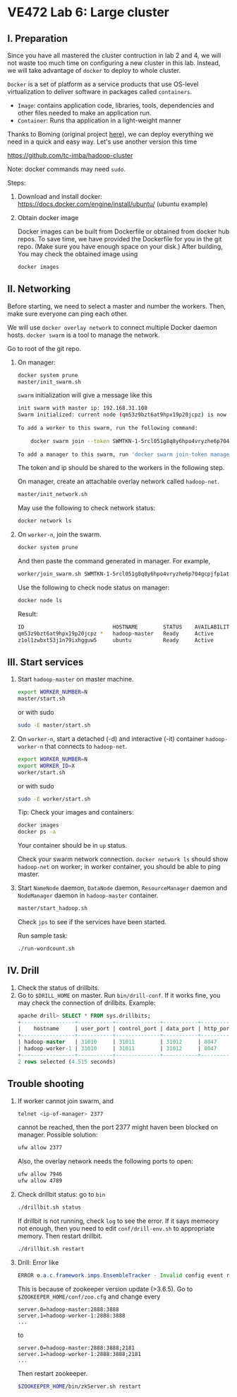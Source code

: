 # VE472 Lab 6: Large cluster

## I. Preparation
Since you have all mastered the cluster contruction in lab 2 and 4, we will not waste too much time on configuring a new cluster in this lab. Instead, we will take advantage of `docker` to deploy to whole cluster.

`Docker` is a set of platform as a service products that use OS-level virtualization to deliver software in packages called `containers`.
- `Image`: contains application code, libraries, tools, dependencies and other files needed to make an application run.
- `Container`: Runs tha application in a light-weight manner

Thanks to Boming (original project [here](https://github.com/tc-imba/hadoop-cluster)), we can deploy everything we need in a quick and easy way. Let's use another version this time

https://github.com/tc-imba/hadoop-cluster


Note: docker commands may need `sudo`.

Steps:

1. Download and install docker: https://docs.docker.com/engine/install/ubuntu/ (ubuntu example)
2. Obtain docker image
   
   Docker images can be built from Dockerfile or obtained from docker hub repos. To save time, we have provided the Dockerfile for you in the git repo. (Make sure you have enough space on your disk.)
    After building, You may check the obtained image using
    ```bash
    docker images
    ```

## II. Networking
Before starting, we need to select a master and number the workers. Then, make sure everyone can ping each other.

We will use `docker overlay network` to connect multiple Docker daemon hosts. `docker swarm` is a tool to manage the network.

Go to root of the git repo.

1. On manager:

    ```bash
    docker system prune
    master/init_swarm.sh
    ```
    `swarm` initialization will give a message like this
    ```bash
    init swarm with master ip: 192.168.31.108
    Swarm initialized: current node (qm53z9bzt6at9hpx19p20jcpz) is now a manager.
      
    To add a worker to this swarm, run the following command:
      
        docker swarm join --token SWMTKN-1-5rcl051g8q8y6hpo4vryzhe6p704gcpjfp1at7jg11vg5zu4oo-7k9fcb4o4ggsshyqnmn9t6dxw 192.168.31.108:2377
      
    To add a manager to this swarm, run 'docker swarm join-token manager' and follow the instructions.
    ```
    The token and ip should be shared to the workers in the following step.

   On manager, create an attachable overlay network called `hadoop-net`.
    ```bash
    master/init_network.sh
    ```
    May use the following to check network status:
    ```bash
    docker network ls
    ```


2. On `worker-n`, join the swarm.
    ```bash
    docker system prune
    ```
    And then paste the command generated in manager.
    For example,
    ```bash
    worker/join_swarm.sh SWMTKN-1-5rcl051g8q8y6hpo4vryzhe6p704gcpjfp1at7jg11vg5zu4oo-7k9fcb4o4ggsshyqnmn9t6dxw 192.168.31.108
    ```
    Use the following to check node status on manager:
    ```bash
    docker node ls
    ```
    Result:
    ```bash
    ID                            HOSTNAME        STATUS    AVAILABILITY   MANAGER STATUS   ENGINE VERSION
    qm53z9bzt6at9hpx19p20jcpz *   hadoop-master   Ready     Active         Leader           20.10.7
    z1ol1zwbxt53j1n79ixhgguw5     ubuntu          Ready     Active                          20.10.7
    ```



## III. Start services

1. Start `hadoop-master` on master machine.
    ```bash
    export WORKER_NUMBER=N
    master/start.sh
    ```
    or with sudo 
    ```bash
    sudo -E master/start.sh
    ```
    
2. On `worker-n`, start a detached (-d) and interactive (-it) container `hadoop-worker-n` that connects to `hadoop-net`.
   
    ```bash
    export WORKER_NUMBER=N
    export WORKER_ID=X
    worker/start.sh
    ```
    or with sudo 
    ```bash
    sudo -E worker/start.sh
    ```

    Tip: Check your images and containers:
    ```bash
    docker images
    docker ps -a
    ```
    Your container should be in `up` status.

    Check your swarm network connection. `docker network ls` should show `hadoop-net` on worker; in worker container, you should be able to ping master. 

3. Start `NameNode` daemon, `DataNode` daemon, `ResourceManager` daemon and `NodeManager` daemon in `hadoop-master` container.

    ```bash
    master/start_hadoop.sh
    ```
    Check `jps` to see if the services have been started.

    Run sample task:
    ```bash
    ./run-wordcount.sh
    ```

## IV. Drill
1. Check the status of drillbits.
2. Go to `$DRILL_HOME` on master. Run `bin/drill-conf`. If it works fine, you may check the connection of drillbits. Example:
    ```sql
    apache drill> SELECT * FROM sys.drillbits;
    +-----------------+-----------+--------------+-----------+-----------+---------+---------+--------+
    |    hostname     | user_port | control_port | data_port | http_port | current | version | state  |
    +-----------------+-----------+--------------+-----------+-----------+---------+---------+--------+
    | hadoop-master   | 31010     | 31011        | 31012     | 8047      | false   | 1.18.0  | ONLINE |
    | hadoop-worker-1 | 31010     | 31011        | 31012     | 8047      | true    | 1.18.0  | ONLINE |
    +-----------------+-----------+--------------+-----------+-----------+---------+---------+--------+
    2 rows selected (4.515 seconds)
    
    ```


## Trouble shooting
1. If worker cannot join swarm, and 
    ```bash
    telnet <ip-of-manager> 2377
    ```
    cannot be reached, then the port 2377 might haven been blocked on manager. Possible solution:
    ```bash
    ufw allow 2377
    ```
    Also, the overlay network needs the following ports to open:
    ```bash
    ufw allow 7946
    ufw allow 4789
    ```

2. Check drillbit status: go to `bin`
    ```bash
    ./drillbit.sh status
    ```
    If drillbit is not running, check `log` to see the error. If it says memeory not enough, then you need to edit `conf/drill-env.sh` to appropriate memory. Then restart drillbit.
    ```bash
    ./drillbit.sh restart
    ```

3. Drill: Error like 
    ```java
    ERROR o.a.c.framework.imps.EnsembleTracker - Invalid config event received {server.1=10.190.3.170:2888:3888:participant, version=0, server.3=10.190.3.91:2888:3888:participant, server.2=10.190.3.172:2888:3888:participant}
    ```

    This is because of zookeeper version update (>3.6.5). Go to `$ZOOKEEPER_HOME/conf/zoo.cfg` and change every 
    ```
    server.0=hadoop-master:2888:3888
    server.1=hadoop-worker-1:2888:3888
    ...
    ```
    to 
    ```
    server.0=hadoop-master:2888:3888;2181
    server.1=hadoop-worker-1:2888:3888;2181
    ...
    ```
    Then restart zookeeper.
    ```bash
    $ZOOKEEPER_HOME/bin/zkServer.sh restart
    ```

